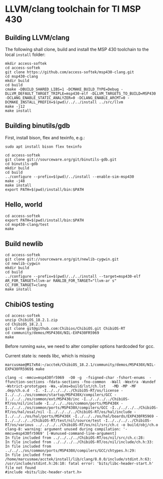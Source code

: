 # LLVM/clang toolchain for TI MSP 430

## Building LLVM/clang

The following shall clone, build and install the MSP 430 toolchain to the local `install` folder:

```
mkdir access-softek
cd access-softek
git clone https://github.com/access-softek/msp430-clang.git
cd msp430-clang
mkdir build
cd build
cmake -DBUILD_SHARED_LIBS=1 -DCMAKE_BUILD_TYPE=Debug -DLLVM_DEFAULT_TARGET_TRIPLE=msp430-elf -DLLVM_TARGETS_TO_BUILD=MSP430 -DCLANG_ENABLE_STATIC_ANALYZER=0 -DCLANG_ENABLE_ARCMT=0 -DCMAKE_INSTALL_PREFIX=$(pwd)/../../install ../src/llvm
make -j12
make install
```

## Building binutils/gdb

First, install bison, flex and texinfo, e.g.:

```
sudo apt install bison flex texinfo
```

```
cd access-softek
git clone git://sourceware.org/git/binutils-gdb.git
cd binutils-gdb
mkdir build
cd build
../configure --prefix=$(pwd)/../install --enable-sim-msp430
make -j48
make install
export PATH=$(pwd)/install/bin:$PATH
```

## Hello, world

```
cd access-softek
export PATH=$(pwd)/install/bin:$PATH
cd msp430-clang/test
make
```

## Build newlib

```
cd access-softek
git clone git://sourceware.org/git/newlib-cygwin.git
cd newlib-cygwin
mkdir build
cd build
../configure --prefix=$(pwd)/../../install --target=msp430-elf AR_FOR_TARGET=llvm-ar RANLIB_FOR_TARGET="llvm-ar s" CC_FOR_TARGET=clang
make install
```

## ChibiOS testing


```
cd access-softek
unzip ChibiOS_18.2.1.zip 
cd ChibiOS_18.2.1
git clone git@github.com:Chibios/ChibiOS.git ChibiOS-RT
cd community/demos/MSP430X/NIL-EXP430FR5969
make
```

Before running `make`, we need to alter compiler options hardcoded for gcc.

Current state is: needs libc, which is missing

```
marcusmae@M17xR4:~/acctek/ChibiOS_18.2.1/community/demos/MSP430X/NIL-EXP430FR5969$ make

clang -c -mmcu=msp430fr5969  -O0 -g  -fsigned-char -fshort-enums  -ffunction-sections -fdata-sections -fno-common  -Wall -Wextra -Wundef -Wstrict-prototypes -Wa,-alms=build/lst/ch.lst   -MD -MP -MF .dep/ch.o.d  -I. -I../../../../ChibiOS-RT/os/license -I../../../os/common/startup/MSP430X/compilers/GCC -I../../../os/common/ext/MSP430/inc -I../../../../ChibiOS-RT/os/nil/include -I../../../os/common/ports/MSP430X -I../../../os/common/ports/MSP430X/compilers/GCC -I../../../../ChibiOS-RT/os/hal/osal/nil -I../../../../ChibiOS-RT/os/hal/include -I../../../os/hal/ports/MSP430X -I../../../os/hal/boards/EXP430FR5969 -I../../../../ChibiOS-RT/test/nil/source/test -I../../../../ChibiOS-RT/os/various ../../../../ChibiOS-RT/os/nil/src/ch.c -o build/obj/ch.o
clang-8: warning: argument unused during compilation: '-mmcu=msp430fr5969' [-Wunused-command-line-argument]
In file included from ../../../../ChibiOS-RT/os/nil/src/ch.c:28:
In file included from ../../../../ChibiOS-RT/os/nil/include/ch.h:33:
In file included from ../../../os/common/ports/MSP430X/compilers/GCC/chtypes.h:29:
In file included from /home/marcusmae/acctek/install/lib/clang/8.0.0/include/stdint.h:63:
/usr/include/stdint.h:26:10: fatal error: 'bits/libc-header-start.h' file not found
#include <bits/libc-header-start.h>
```

